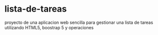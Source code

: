 # lista-de-tareas
proyecto de una aplicacion web sencilla para gestionar una lista de tareas utilizando HTML5, boostrap 5 y operaciones
